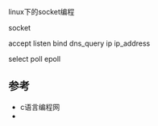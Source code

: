 linux下的socket编程

socket


accept
listen
bind
dns_query
ip
ip_address

select
poll
epoll


## 参考

- c语言编程网
- 
